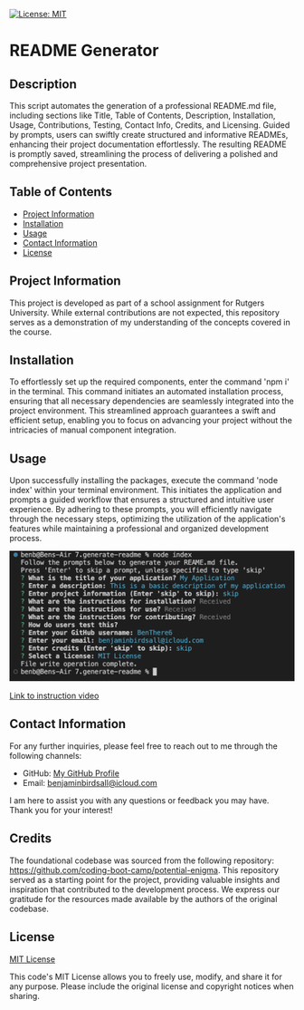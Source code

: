 [![License: MIT](https://img.shields.io/badge/License-MIT-yellow.svg)](https://opensource.org/licenses/MIT)

# README Generator 
  
## Description
  
This script automates the generation of a professional README.md file, including sections like Title, Table of Contents, Description, Installation, Usage, Contributions, Testing, Contact Info, Credits, and Licensing. Guided by prompts, users can swiftly create structured and informative READMEs, enhancing their project documentation effortlessly. The resulting README is promptly saved, streamlining the process of delivering a polished and comprehensive project presentation.

## Table of Contents

* [Project Information](#project-information)<br>
* [Installation](#installation)<br>
* [Usage](#usage)<br>
* [Contact Information](#contact-information)<br>
* [License](#license)

## Project Information

This project is developed as part of a school assignment for Rutgers University. While external contributions are not expected, this repository serves as a demonstration of my understanding of the concepts covered in the course.

## Installation

To effortlessly set up the required components, enter the command 'npm i' in the terminal. This command initiates an automated installation process, ensuring that all necessary dependencies are seamlessly integrated into the project environment. This streamlined approach guarantees a swift and efficient setup, enabling you to focus on advancing your project without the intricacies of manual component integration.

## Usage 

Upon successfully installing the packages, execute the command 'node index' within your terminal environment. This initiates the application and prompts a guided workflow that ensures a structured and intuitive user experience. By adhering to these prompts, you will efficiently navigate through the necessary steps, optimizing the utilization of the application's features while maintaining a professional and organized development process.

![Screenshot](./images/Screenshot%202023-08-30%20at%203.55.35%20PM.png)

[Link to instruction video](https://drive.google.com/file/d/1JmzLyLLo2Ab8t6xMk_YJb3iuA-oTAoob/view)

## Contact Information

For any further inquiries, please feel free to reach out to me through the following channels:
* GitHub: [My GitHub Profile](https://www.github.com/BenThere6)
* Email: benjaminbirdsall@icloud.com

I am here to assist you with any questions or feedback you may have. Thank you for your interest!

## Credits

The foundational codebase was sourced from the following repository: https://github.com/coding-boot-camp/potential-enigma. This repository served as a starting point for the project, providing valuable insights and inspiration that contributed to the development process. We express our gratitude for the resources made available by the authors of the original codebase.

## License 

[MIT License](https://opensource.org/licenses/MIT)

This code's MIT License allows you to freely use, modify, and share it for any purpose. Please include the original license and copyright notices when sharing.